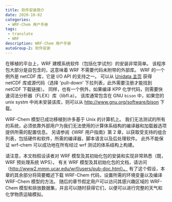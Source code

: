 ```yaml
---
title: 软件安装简介
date: 2020-10-02
categories:
 - WRF-Chem 用户手册
tags:
 - translate
 - WRF
description: WRF-Chem 用户手册
autoGroup-2: 软件安装
---
```


在移植的平台上，WRF 建模系统软件（包括化学试剂）的安装非常简单。
该程序包大部分是自包含的，这意味着 WRF 不需要代码未附带的外部库。
WRF 的一个例外是 netCDF 库，它是 I/O API 的支持之一。
可以从 [Unidata 主页](http://www.unidata.ucar.edu) 获得 netCDF 库或源代码（选择 'pull-down' 下拉列表，此外需要注册才能找到 netCDF 下载链接）。
同样，也有一个例外，如果编译 KPP 化学代码，则需要快速词法分析器（FLEX）库（libfl.a）。
该库通常包含在 GNU `bison` 中，如果您的 unix systm 中尚未安装该库，则可以从 http://www.gnu.org/software/bison 下载。

WRF-Chem 模型已成功移植到许多基于 Unix 的计算机上。
我们无法测试的所有的系统，必须依靠外部用户为我们无法使用的计算体系结构的编译器和加载器选项提供所需的配置信息。
另请参阅《WRF 用户指南》第 2 章，以获取受支持的组合列表，包括硬件和软件，所需的编译器，脚本语言以及后处理软件。
此外不能保证 wrf-chem 可以成功地在所有经过 wrf 测试的体系结构上构建。

请注意，本文档假设读者对 WRF 模型及其初始化包的安装和实现非常熟悉（既，WRF 预处理系统 WPS）。
有关 WRF 模型及其初始化包的文档，请访问（http://www2.mmm.ucar.edu/wrf/users/pub-doc.html）。
有了这个假设，本章的其余部分将简要概述下载 WRF-Chem 代码，设置所需的环境变量以及编译 WRF-Chem 模型的方法。
随后的章节假定用户可以访问其感兴趣区域的 WRF-Chem 模型和排放数据集，并且可以随时获得它们，以便可以进行完整的天气和化学物质运输模拟。